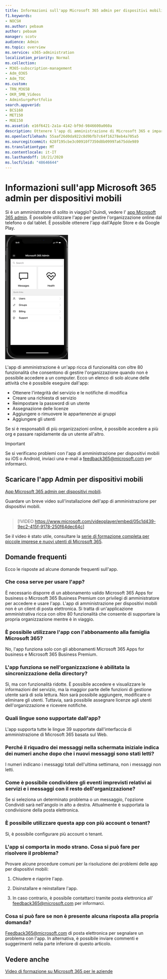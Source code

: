 ```yaml
---
title: Informazioni sull'app Microsoft 365 admin per dispositivi mobili
f1.keywords:
- NOCSH
ms.author: pebaum
author: pebaum
manager: scotv
audience: Admin
ms.topic: overview
ms.service: o365-administration
localization_priority: Normal
ms.collection:
- M365-subscription-management
- Adm_O365
- Adm_TOC
ms.custom:
- TRN_M365B
- OKR_SMB_Videos
- AdminSurgePortfolio
search.appverid:
- BCS160
- MET150
- MOE150
ms.assetid: e16f6421-2a1a-4142-bf9d-9846600a060a
description: Ottenere l'app di amministrazione di Microsoft 365 e imparare a gestire l'organizzazione online dal telefono o dal tablet.
ms.openlocfilehash: 55aaf26d0da922c8d9bfb7c64f16278eb4a705a5
ms.sourcegitcommit: 628f195cbe3c00910f7350d8b09997a675dde989
ms.translationtype: MT
ms.contentlocale: it-IT
ms.lasthandoff: 10/21/2020
ms.locfileid: "48646644"
---
```

# <a name="about-the-microsoft-365-admin-mobile-app"></a>Informazioni sull'app Microsoft 365 admin per dispositivi mobili

Si è un amministratore di solito in viaggio? Quindi, vedere l' [app Microsoft 365 admin](https://go.microsoft.com/fwlink/?LinkID=627216). È possibile utilizzare l'app per gestire l'organizzazione online dal telefono o dal tablet. È possibile ottenere l'app dall'Apple Store e da Google Play. <br> 

![Acquisizione dello schermo della Home page dell'app di amministrazione per dispositivi mobili, visualizzazione di ricerca, messaggi, integrità e collegamenti rapidi.](../../media/admin-mobile-app-darkbg.png)

L'app di amministrazione è un'app ricca di funzionalità con oltre 80 funzionalità che consentono di gestire l'organizzazione quando non è possibile accedere a un computer. Ecco un elenco di solo alcune delle attività che è possibile eseguire dall'app:

- Ottenere l'integrità del servizio e le notifiche di modifica
- Creare una richiesta di servizio
- Reimpostare la password di un utente
- Assegnazione delle licenze
- Aggiungere o rimuovere le appartenenze ai gruppi
- Aggiungere gli utenti 

Se si è responsabili di più organizzazioni online, è possibile accedere a più org e passare rapidamente da un utente all'altro. 
  
> [!IMPORTANT]
> Se si verificano problemi con l'app di amministrazione per dispositivi mobili su iOS o Android, inviaci una e-mail a [feedback365@microsoft.com](mailto:feedback365@microsoft.com) per informarci. 
  
## <a name="download-the-admin-mobile-app"></a>Scaricare l'app Admin per dispositivi mobili

[App Microsoft 365 admin per dispositivi mobili](https://go.microsoft.com/fwlink/?LinkID=627216).
  
Guardare un breve video sull'installazione dell'app di amministrazione per dispositivi mobili.<br><br>

> [!VIDEO https://www.microsoft.com/videoplayer/embed/05c1d439-9ec2-415f-9178-250f64dec64c] 

Se il video è stato utile, consultare la [serie di formazione completa per piccole imprese e nuovi utenti di Microsoft 365](https://support.microsoft.com/office/6ab4bbcd-79cf-4000-a0bd-d42ce4d12816).

 
## <a name="frequently-asked-questions"></a>Domande frequenti

Ecco le risposte ad alcune domande frequenti sull'app.
  
### <a name="what-do-i-need-to-do-to-be-able-to-use-the-app"></a>Che cosa serve per usare l'app?

È necessario disporre di un abbonamento valido Microsoft 365 Apps for business o Microsoft 365 Business Premium con privilegi di amministratore per accedere e usare l'app. L'app di amministrazione per dispositivi mobili non è un client di posta elettronica. Si tratta di un'applicazione amministrativa ricca con oltre 80 funzionalità che consente di supportare la propria organizzazione mentre è in viaggio.
  
### <a name="can-i-use-the-app-with-my-microsoft-365-family-subscription"></a>È possibile utilizzare l'app con l'abbonamento alla famiglia Microsoft 365?

No, l'app funziona solo con gli abbonamenti Microsoft 365 Apps for business e Microsoft 365 Business Premium. 
  
### <a name="will-the-app-work-if-my-organization-has-directory-synchronization-enabled"></a>L'app funziona se nell'organizzazione è abilitata la sincronizzazione della directory?

Sì, ma con funzionalità ridotte. È possibile accedere e visualizzare le informazioni del servizio, ma la maggior parte delle funzioni di gestione utente sarà di sola lettura. Non sarà possibile aggiungere, modificare o eliminare gli utenti. Tuttavia, sarà possibile assegnare licenze agli utenti dell'organizzazione e ricevere notifiche.
  
### <a name="what-languages-are-supported-by-the-app"></a>Quali lingue sono supportate dall'app?

L'app supporta tutte le lingue 39 supportate dall'interfaccia di amministrazione di Microsoft 365 basata sul Web. 
  
### <a name="why-does-the-messages-tile-on-the-home-screen-show-numbers-even-after-ive-read-the-new-messages"></a>Perché il riquadro dei messaggi nella schermata iniziale indica dei numeri anche dopo che i nuovi messaggi sono stati letti?

I numeri indicano i messaggi totali dell'ultima settimana, non i messaggi non letti.
  
### <a name="how-can-i-share-the-service-incidents-and-messages-with-the-rest-of-my-organization"></a>Come è possibile condividere gli eventi imprevisti relativi ai servizi e i messaggi con il resto dell'organizzazione?

Se si seleziona un determinato problema o un messaggio, l'opzione Condividi sarà nell'angolo in alto a destra. Attualmente è supportata la condivisione della posta elettronica.
  
### <a name="can-i-use-this-app-with-multiple-accounts-or-tenants"></a>È possibile utilizzare questa app con più account o tenant?

Sì, è possibile configurare più account o tenant.
  
### <a name="my-app-is-acting-funny-what-can-i-do-to-troubleshoot-weird-app-behavior"></a>L'app si comporta in modo strano. Cosa si può fare per risolvere il problema?

Provare alcune procedure comuni per la risoluzione dei problemi delle app per dispositivi mobili:
  
1. Chiudere e riaprire l'app.
    
2. Disinstallare e reinstallare l'app.

3. In caso contrario, è possibile contattarci tramite posta elettronica all' [feedback365@microsoft.com](mailto:feedback365@microsoft.com) per informarci.
    
### <a name="what-do-i-do-if-my-question-isnt-answered"></a>Cosa si può fare se non è presente alcuna risposta alla propria domanda?

[Feedback365@microsoft.com](mailto:feedback365@microsoft.com) di posta elettronica per segnalare un problema con l'app. In alternativa, è possibile inviare commenti e suggerimenti nella parte inferiore di questo articolo. 
  
## <a name="see-also"></a>Vedere anche

[Video di formazione su Microsoft 365 per le aziende](https://support.microsoft.com/office/6ab4bbcd-79cf-4000-a0bd-d42ce4d12816)

